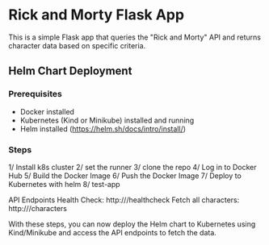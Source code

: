 # Rick and Morty Flask App

This is a simple Flask app that queries the "Rick and Morty" API and returns character data based on specific criteria.

## Helm Chart Deployment

### Prerequisites

- Docker installed
- Kubernetes (Kind or Minikube) installed and running
- Helm installed (https://helm.sh/docs/intro/install/)

### Steps

1/ Install k8s cluster
2/ set the runner
3/ clone the repo
4/ Log in to Docker Hub
5/ Build the Docker Image
6/ Push the Docker Image
7/ Deploy to Kubernetes with helm
8/ test-app


API Endpoints
Health Check: http://<minikube-ip>/healthcheck
Fetch all characters: http://<minikube-ip>/characters

With these steps, you can now deploy the Helm chart to Kubernetes using Kind/Minikube and access the API endpoints to fetch the data.

